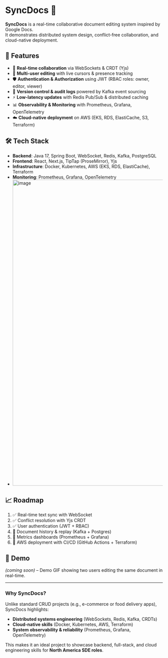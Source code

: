 # SyncDocs 🔄

**SyncDocs** is a real-time collaborative document editing system inspired by Google Docs.  
It demonstrates distributed system design, conflict-free collaboration, and cloud-native deployment.

## 🚀 Features
- 🔗 **Real-time collaboration** via WebSockets & CRDT (Yjs)
- 👥 **Multi-user editing** with live cursors & presence tracking
- 🛡 **Authentication & Authorization** using JWT (RBAC roles: owner, editor, viewer)
- 📜 **Version control & audit logs** powered by Kafka event sourcing
- ⚡ **Low-latency updates** with Redis Pub/Sub & distributed caching
- 📊 **Observability & Monitoring** with Prometheus, Grafana, OpenTelemetry
- ☁️ **Cloud-native deployment** on AWS (EKS, RDS, ElastiCache, S3, Terraform)

## 🛠 Tech Stack
- **Backend**: Java 17, Spring Boot, WebSocket, Redis, Kafka, PostgreSQL
- **Frontend**: React, Next.js, TipTap (ProseMirror), Yjs
- **Infrastructure**: Docker, Kubernetes, AWS (EKS, RDS, ElastiCache), Terraform
- **Monitoring**: Prometheus, Grafana, OpenTelemetry
- <img width="1458" height="976" alt="image" src="https://github.com/user-attachments/assets/8471ca0b-8807-4c8a-bad2-c06016071aab" />

## 📈 Roadmap
1. ✅ Real-time text sync with WebSocket  
2. ✅ Conflict resolution with Yjs CRDT  
3. ✅ User authentication (JWT + RBAC)  
4. 🔄 Document history & replay (Kafka + Postgres)  
5. 🔄 Metrics dashboards (Prometheus + Grafana)  
6. 🔄 AWS deployment with CI/CD (GitHub Actions + Terraform)

## 📸 Demo
*(coming soon)* – Demo GIF showing two users editing the same document in real-time.

---

### Why SyncDocs?
Unlike standard CRUD projects (e.g., e-commerce or food delivery apps), SyncDocs highlights:
- **Distributed systems engineering** (WebSockets, Redis, Kafka, CRDTs)  
- **Cloud-native skills** (Docker, Kubernetes, AWS, Terraform)  
- **System observability & reliability** (Prometheus, Grafana, OpenTelemetry)  

This makes it an ideal project to showcase backend, full-stack, and cloud engineering skills for **North America SDE roles**.
